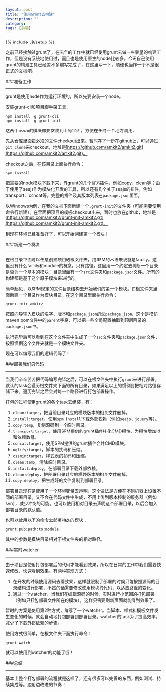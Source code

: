 ```yaml
---
layout: post
title: "使用Grunt去构建"
description: ""
category: 
tags: [前端]
---
```

{% include JB/setup %}

之前已经接触过grunt了，在去年的工作中就已经使用grunt去做一些零星的构建工作，但是没有系统地使用过，而且也是使用原生的node比较多。今天自己使用grunt的构建工具已经差不多编写完成了，在这里写一下，顺便也当作一个不是很正式的文档吧。

###准备工作
____

grunt是使用node作为运行环境的，所以先要安装一个node。

安装grunt-cli和项目脚手架工具：

    npm install -g grunt-cli
    npm install -g grunt-init

这两个node的模块都要安装到全局里面，方便在任何一个地方调用。

先从仓库里面把必须的文件checkout出来。暂时存了一份在github上，可以通过`git clone`来checkout，地址是[https://github.com/amkit2/amkit2.git](https://github.com/amkit2/amkit2.git)。

checkout之后，在该目录上面执行命令：

    npm install

把需要的node模块下载下来，有grunt的几个官方插件，例如copy、clean等；由于使用了seajs作为模块化开发的工具，所以还有几个关于seajs的插件，例如transport、concat等。完整的插件及其版本列表在`package.json`里面。

以Windows为例，在我的文档下面新建一个`.grunt-init`的文件夹（可能需要使用命令行新建）。在里面把项目的模板checkout出来，暂时也放在github，地址是[https://github.com/amkit2/grunt-init-amkit2.git](https://github.com/amkit2/grunt-init-amkit2.git)。

到现在环境已经准备好了，可以开始创建第一个模块！

###新建一个模块
____

在根目录下面可以任意创建项目的根文件夹，用SPM的术语来说就是family。这里没有什么family和module的概念，只有路径。这里用一个约定去判断一个目录是否为一个基本的模块：目录里面有一个`src`文件夹和`package.json`文件。所有的构建都是基于这个原子模块来进行的。

简单起见，以SPM规定的文件目录结构去开始我们的第一个模块。在根文件夹里面新建一个目录作为模块目录，在这个目录里面执行命令：

    grunt-init amkit2

按照向导输入模块的名字、版本和`package.json`的父`package.json`。这个是模仿maven pom文件中的`parent`字段，可以把一些全局配置抽取到顶层目录的`package.json`中。

执行完毕后可以看到在这个文件夹中生成了一个`src`文件夹和`package.json`文件，按照惯例这个文件夹就是一个模块文件夹。

现在可以编写我们的逻辑代码了！

###部署我们的代码
____

当我们辛辛苦苦把代码编写完毕之后，可以在根文件夹中执行`grunt`来进行部署。默认的task会遍历根文件夹下面的所有目录，如果满足以上的惯例则把相对路径存储下来。遍历完毕之后会对每一个路径进行打包部署操作。

打包的过程使用grunt的各个task去组装，有：

1. `clean:target`，把当前目录对应的模块版本的相关文件删掉。
2. `install:target`，使用`spm install`下载外部依赖（例如`seajs`、`jquery`等）。
3. `copy:temp`，复制源码到一个临时目录。
4. `transport:target`，使用SPM提供的grunt插件转化CMD模块，为模块增加Id和依赖数组。
5. `concat:target`，使用SPM提供的grunt插件合并CMD模块。
6. `uglify:target`，脚本的扰码和压缩。
7. `cssmin:target`，样式表的扰码和压缩。
8. `clean:temp`，清除临时目录。
9. `install:deploy`，在部署目录下载外部依赖。
10. `clean:deploy`，把部署目录对应的模块版本的相关文件删掉。
11. `copy:deploy`，把生成好的文件复制到部署目录。

部署目录现在是使用了一个环境变量去声明，这个做法是方便在不同机器上设置不同的部署目录，又不会在代码文件中生成，不用上传到版本控制的服务器（例如svn），减少冲突的可能。也可以使用相对目录去声明这个部署目录，以后会加入部署目录的默认值。

也可以使用以下的命令去部署特定的模块：

    grunt pub:path:to:module

其中的参数是模块目录相对于根文件夹的相对路径。

###实时watcher
____

由于项目是使用打包部署后的代码才能看到效果，所以在日常的工作中我们需要快速修改、快速看到效果。有两种实现方式：

1. 在开发的时候使用源码去看效果，这样就限制了部署的时候只能按照源码的目录结构进行部署，不然的话需要修改使用模块的代码，以适应路径的变化。
2. 通过一个watcher，当我们在编辑源码的时候，实时进行小范围的打包部署（例如只打包部署文件所在的模块），这样只需要刷新页面就能看到效果了。

暂时的方案是使用第2种方式，编写了一个watcher。当脚本、样式和模板文件发生变化的时候，就会自动地打包部署到部署目录。watcher的task为了提高效率，减少了下载外部依赖的步骤。

使用方式很简单，在根文件夹下面执行命令：

    grunt watch

就可以使用到watcher的功能了哦！

###总结
____

基本上整个打包部署的流程就是这样了，还有很多可以完善的东西，例如测试、持续集成等。边用边改进的节奏！
